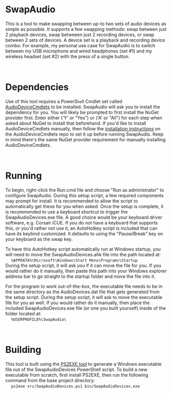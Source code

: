 
# SwapAudio

This is a tool to make swapping between up-to two sets of audio devices as simple as possible. It supports a few swapping methods: swap between just 2 playback devices, swap betweeen just 2 recording devices, or swap between 2 sets of devices. A device set is a playback and recording device combo. For example, my personal use case for SwapAudio is to switch between my USB microphone and wired headphones (set #1) and my wireless headset (set #2) with the press of a single button.



&nbsp;



# Dependencies

Use of this tool requires a PowerS`he`ll Cmdlet set called [AudioDeviceCmdlets](https://github.com/frgnca/AudioDeviceCmdlets) to be installed. SwapAudio will ask you to install the dependency for you. You will likely be prompted to first install the NuGet provider first. Enter either ('Y' or "Yes") or ('A' or "All") for each step when asked about NuGet to install that beforehand. If you'd like to install AudioDeviceCmdlets manually, then follow the [installation instructions](https://github.com/frgnca/AudioDeviceCmdlets#installation) on the AudioDeviceCmdlets repo to set it up before running SwapAudio. Keep in mind there's the same NuGet provider requirement for manually installing AudioDeviceCmdlets.



&nbsp;



# Running

To begin, right-click the Run.cmd file and choose "Run as administrator" to configure SwapAudio. During this setup script, a few required components may prompt for install. It is recommended to allow the script to automatically get these for you when asked. Once the setup is complete, it is recommended to use a keyboard shortcut to trigger the SwapAudioDevices.exe file. A good choice would be your keyboard driver software, e.g. Corsair iCUE. If you do not have a keyboard that supports this, or you'd rather not use it, an AutoHotkey script is included that can have its keybind customized. It defaults to using the "Pause/Break" key on your keyboard as the swap key.

To have this AutoHotkey script automatically run at Windows startup, you will need to move the SwapAudioDevices.ahk file into the path located at: \
&emsp; `%APPDATA%\Microsoft\Windows\Start Menu\Programs\Startup` \
During the setup script, it will ask you if it can move the file for you. If you would rather do it manually, then paste this path into your Windows explorer address bar to go straight to the startup folder and move the file into it.

For the program to work out-of-the-box, the executable file needs to be in the same directory as the AudioDevices.dat file that gets generated from the setup script. During the setup script, it will ask to move the executable file for you as well. If you would rather do it manually, then place the included SwapAudioDevices.exe file (or one you built yourself) inside of the folder located at: \
&emsp; `%USERPROFILE%\SwapAudio\`



&nbsp;



# Building

This tool is built using the [PS2EXE tool](https://github.com/MScholtes/PS2EXE) to generate a Windows executable file out of the SwapAudioDevices PowerShell script. To build a new executable from scratch, first install PS2EXE, then run the following command from the base project directory: \
&emsp; `ps2exe src/SwapAudioDevices.ps1 bin/SwapAudioDevices.exe`
